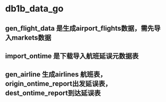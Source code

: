 # db1b_data_go

## gen_flight_data 是生成airport_flights数据，需先导入markets数据

## import_ontime 是下载导入航班延误元数据表 

## gen_airline  生成airlines 航班表，origin_ontime_report出发延误表，dest_ontime_report到达延误表
